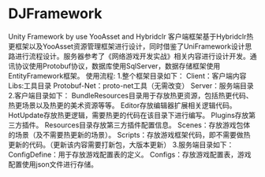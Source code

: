 # DJFramework
Unity Framework by use YooAsset and Hybridclr 
客户端框架基于Hybridclr热更框架以及YooAsset资源管理框架进行设计，同时借鉴了UniFramework设计思路进行流程设计。服务器参考了《网络游戏开发实战》相关内容进行设计开发。通讯协议使用Protobuf协议，数据库使用SqlServer，数据存储框架使用EntityFramework框架。
使用流程:
1.整个框架目录如下：
  Client：客户端内容
  Libs:工具目录
  Protobuf-Net：proto-net工具（无需改变）
  Server：服务端目录
2.客户端目录如下：
  BundleResources目录用于存放热更资源，包括热更代码、热更场景以及热更的美术资源等等。
  Editor存放编辑器扩展相关逻辑代码。
  HotUpdate存放热更逻辑，需要热更的代码在该目录下进行编写。
  Plugins存放第三方插件。
  Resources目录存放第三方插件配置信息。
  Scenes：存放游戏包体的场景（及不需要热更新的场景）。
  Scripts：存放游戏框架代码，即不需要做热更新的代码。（更新该内容需要打新包，大版本更新）
3.服务端目录如下：
  ConfigDefine：用于存放游戏配置表的定义。
  Configs：存放游戏配置表，游戏配置使用json文件进行存储。
  

